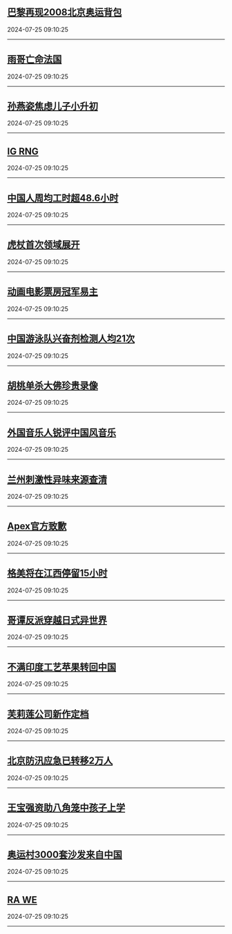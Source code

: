 ## [巴黎再现2008北京奥运背包](https://search.bilibili.com/all?vt=36849326&keyword=%E5%B7%B4%E9%BB%8E%E5%86%8D%E7%8E%B02008%E5%8C%97%E4%BA%AC%E5%A5%A5%E8%BF%90%E8%83%8C%E5%8C%85&order=click)

2024-07-25 09:10:25

---
## [雨哥亡命法国](https://search.bilibili.com/all?vt=36849326&keyword=%E9%9B%A8%E5%93%A5%E4%BA%A1%E5%91%BD%E6%B3%95%E5%9B%BD&order=click)

2024-07-25 09:10:25

---
## [孙燕姿焦虑儿子小升初](https://search.bilibili.com/all?vt=36849326&keyword=%E5%AD%99%E7%87%95%E5%A7%BF%E7%84%A6%E8%99%91%E5%84%BF%E5%AD%90%E5%B0%8F%E5%8D%87%E5%88%9D&order=click)

2024-07-25 09:10:25

---
## [IG RNG](https://search.bilibili.com/all?vt=36849326&keyword=IG+RNG&order=click)

2024-07-25 09:10:25

---
## [中国人周均工时超48.6小时](https://search.bilibili.com/all?vt=36849326&keyword=%E4%B8%AD%E5%9B%BD%E4%BA%BA%E5%91%A8%E5%9D%87%E5%B7%A5%E6%97%B6%E8%B6%8548.6%E5%B0%8F%E6%97%B6&order=click)

2024-07-25 09:10:25

---
## [虎杖首次领域展开](https://search.bilibili.com/all?vt=36849326&keyword=%E8%99%8E%E6%9D%96%E9%A6%96%E6%AC%A1%E9%A2%86%E5%9F%9F%E5%B1%95%E5%BC%80&order=click)

2024-07-25 09:10:25

---
## [动画电影票房冠军易主](https://search.bilibili.com/all?vt=36849326&keyword=%E5%8A%A8%E7%94%BB%E7%94%B5%E5%BD%B1%E7%A5%A8%E6%88%BF%E5%86%A0%E5%86%9B%E6%98%93%E4%B8%BB&order=click)

2024-07-25 09:10:25

---
## [中国游泳队兴奋剂检测人均21次](https://search.bilibili.com/all?vt=36849326&keyword=%E4%B8%AD%E5%9B%BD%E6%B8%B8%E6%B3%B3%E9%98%9F%E5%85%B4%E5%A5%8B%E5%89%82%E6%A3%80%E6%B5%8B%E4%BA%BA%E5%9D%8721%E6%AC%A1&order=click)

2024-07-25 09:10:25

---
## [胡桃单杀大佛珍贵录像](https://search.bilibili.com/all?vt=36849326&keyword=%E8%83%A1%E6%A1%83%E5%8D%95%E6%9D%80%E5%A4%A7%E4%BD%9B%E7%8F%8D%E8%B4%B5%E5%BD%95%E5%83%8F&order=click)

2024-07-25 09:10:25

---
## [外国音乐人锐评中国风音乐](https://search.bilibili.com/all?vt=36849326&keyword=%E5%A4%96%E5%9B%BD%E9%9F%B3%E4%B9%90%E4%BA%BA%E9%94%90%E8%AF%84%E4%B8%AD%E5%9B%BD%E9%A3%8E%E9%9F%B3%E4%B9%90&order=click)

2024-07-25 09:10:25

---
## [兰州刺激性异味来源查清](https://search.bilibili.com/all?vt=36849326&keyword=%E5%85%B0%E5%B7%9E%E5%88%BA%E6%BF%80%E6%80%A7%E5%BC%82%E5%91%B3%E6%9D%A5%E6%BA%90%E6%9F%A5%E6%B8%85&order=click)

2024-07-25 09:10:25

---
## [Apex官方致歉](https://search.bilibili.com/all?vt=36849326&keyword=Apex%E5%AE%98%E6%96%B9%E8%87%B4%E6%AD%89&order=click)

2024-07-25 09:10:25

---
## [格美将在江西停留15小时](https://search.bilibili.com/all?vt=36849326&keyword=%E6%A0%BC%E7%BE%8E%E5%B0%86%E5%9C%A8%E6%B1%9F%E8%A5%BF%E5%81%9C%E7%95%9915%E5%B0%8F%E6%97%B6&order=click)

2024-07-25 09:10:25

---
## [哥谭反派穿越日式异世界](https://search.bilibili.com/all?vt=36849326&keyword=%E5%93%A5%E8%B0%AD%E5%8F%8D%E6%B4%BE%E7%A9%BF%E8%B6%8A%E6%97%A5%E5%BC%8F%E5%BC%82%E4%B8%96%E7%95%8C&order=click)

2024-07-25 09:10:25

---
## [不满印度工艺苹果转回中国](https://search.bilibili.com/all?vt=36849326&keyword=%E4%B8%8D%E6%BB%A1%E5%8D%B0%E5%BA%A6%E5%B7%A5%E8%89%BA%E8%8B%B9%E6%9E%9C%E8%BD%AC%E5%9B%9E%E4%B8%AD%E5%9B%BD&order=click)

2024-07-25 09:10:25

---
## [芙莉莲公司新作定档](https://search.bilibili.com/all?vt=36849326&keyword=%E8%8A%99%E8%8E%89%E8%8E%B2%E5%85%AC%E5%8F%B8%E6%96%B0%E4%BD%9C%E5%AE%9A%E6%A1%A3&order=click)

2024-07-25 09:10:25

---
## [北京防汛应急已转移2万人](https://search.bilibili.com/all?vt=36849326&keyword=%E5%8C%97%E4%BA%AC%E9%98%B2%E6%B1%9B%E5%BA%94%E6%80%A5%E5%B7%B2%E8%BD%AC%E7%A7%BB2%E4%B8%87%E4%BA%BA&order=click)

2024-07-25 09:10:25

---
## [王宝强资助八角笼中孩子上学](https://search.bilibili.com/all?vt=36849326&keyword=%E7%8E%8B%E5%AE%9D%E5%BC%BA%E8%B5%84%E5%8A%A9%E5%85%AB%E8%A7%92%E7%AC%BC%E4%B8%AD%E5%AD%A9%E5%AD%90%E4%B8%8A%E5%AD%A6&order=click)

2024-07-25 09:10:25

---
## [奥运村3000套沙发来自中国](https://search.bilibili.com/all?vt=36849326&keyword=%E5%A5%A5%E8%BF%90%E6%9D%913000%E5%A5%97%E6%B2%99%E5%8F%91%E6%9D%A5%E8%87%AA%E4%B8%AD%E5%9B%BD&order=click)

2024-07-25 09:10:25

---
## [RA WE](https://search.bilibili.com/all?vt=36849326&keyword=RA+WE&order=click)

2024-07-25 09:10:25

---
